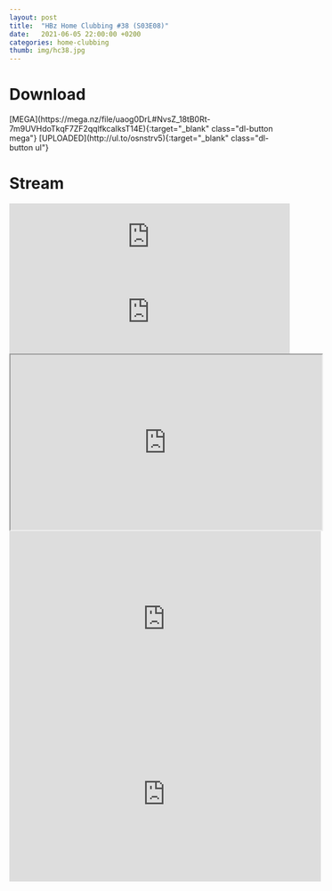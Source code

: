 ```yaml
---
layout: post
title:  "HBz Home Clubbing #38 (S03E08)"
date:   2021-06-05 22:00:00 +0200
categories: home-clubbing
thumb: img/hc38.jpg
---
```

<h1>Download</h1>
[MEGA](https://mega.nz/file/uaog0DrL#NvsZ_18tB0Rt-7m9UVHdoTkqF7ZF2qqlfkcaIksT14E){:target="_blank" class="dl-button mega"}
[UPLOADED](http://ul.to/osnstrv5){:target="_blank" class="dl-button ul"}

<h1>Stream</h1>
<iframe width="100%" height="120" src="https://www.mixcloud.com/widget/iframe/?hide_cover=1&feed=%2FHBz_Archive%2F05062021-hbz-home-clubbing-38-s03e08%2F" frameborder="0" ></iframe>

<iframe scrolling="no" id="hearthis_at_track_5975658" width="100%" height="150" src="https://app.hearthis.at/embed/5975658/transparent_black/?hcolor=&color=&style=2&block_size=2&block_space=1&background=1&waveform=0&cover=0&autoplay=0&css=" frameborder="0" allowtransparency allow="autoplay"><p>Listen to <a href="https://hearthis.at/hbzarchive/hc38/" target="_blank"> HBz Home Clubbing #38 (S03E08)</a> <span>by</span><a href="https://hearthis.at/hbzarchive/" target="_blank" >HBz_Archive</a> <span>on</span> <a href="https://hearthis.at/" target="_blank">hearthis.at</a></p></iframe>

<iframe id="lbry-iframe" width="560" height="315" src="https://odysee.com/$/embed/hc38/83b519ce28f4c857392bbc5576cf4cfc228fe2a6?r=DgzV1r6o8wsmEEG4g96yVhvmv6p27qo2" allowfullscreen></iframe>

<iframe src="https://vivo.sx/embed/0997a3f690" width="560" height="315" scrolling="no" frameborder="0" allowfullscreen></iframe>

<iframe src="https://voe.sx/e/y2ln43qr6dkv" width="560" height="315" scrolling="no" frameborder="0" allowfullscreen></iframe>